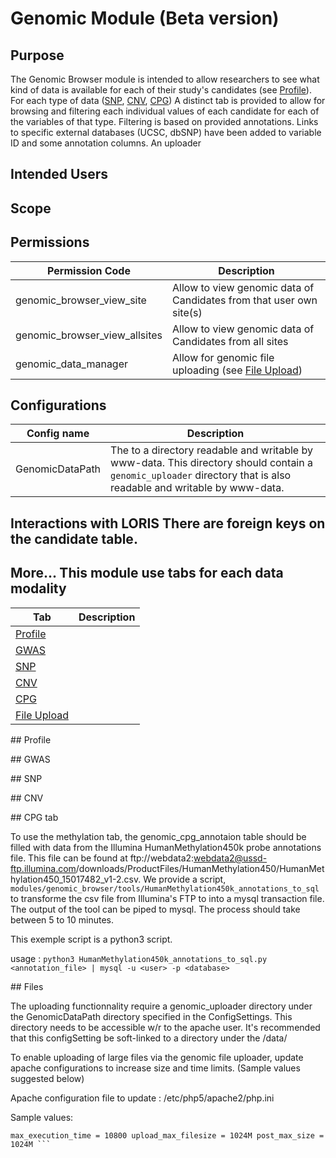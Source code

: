 # Genomic Module (Beta version)

## Purpose

The Genomic Browser module is intended to allow researchers to see what
kind of data is available for each of their study's candidates (see
[Profile](#profile_link)). For each type of data ([SNP](#snp_link),
[CNV](#cnv_link), [CPG](#cpg_link)) A distinct tab is provided to allow
for browsing and filtering each individual values of each candidate
for each of the variables of that type. Filtering is based on provided
annotations. Links to specific external databases (UCSC, dbSNP) have
been added to variable ID and some annotation columns. An uploader

## Intended Users


## Scope


## Permissions

Permission Code               	| Description
-------------------------------	| --------------------------------------------------
genomic_browser_view_site     	| Allow to view genomic data of Candidates from that user own site(s)
genomic_browser_view_allsites 	| Allow to view genomic data of Candidates from all sites 
genomic_data_manager 		| Allow for genomic file uploading (see [File Upload](#file_upload_link))

## Configurations

Config name 	| Description
---------------	| ------------------------------------------------------------------
GenomicDataPath | The to a directory readable and writable by www-data. This directory should contain a `genomic_uploader` directory that is also readable and writable by www-data.

## Interactions with LORIS There are foreign keys on the candidate table.


## More...  This module use tabs for each data modality

Tab | Description
--- | -----------
[Profile](#profile_link) |  
[GWAS](#gwas_link) |  
[SNP](#snp_link) |  
[CNV](#cnv_link) |  
[CPG](#cpg_link) |  
[File Upload](#file_upload_link) |  


<a name="profile_link"></a> ## Profile

<a name="gwas_link"></a> ## GWAS

<a name="snp_link"></a> ## SNP

<a name="cnv_link"></a> ## CNV

<a name="cpg_link"></a> ## CPG tab

To use the methylation tab, the genomic_cpg_annotaion
table should be filled with data from the Illumina
HumanMethylation450k probe annotations file. This file can be found at
ftp://webdata2:webdata2@ussd-ftp.illumina.com/downloads/ProductFiles/HumanMethylation450/HumanMethylation450_15017482_v1-2.csv.
We provide a script,
`modules/genomic_browser/tools/HumanMethylation450k_annotations_to_sql`
to transforme the csv file from Illumina's FTP to into a mysql transaction
file. The output of the tool can be piped to mysql. The process should
take between 5 to 10 minutes.

This exemple script is a python3 script.

usage : ``` python3 HumanMethylation450k_annotations_to_sql.py
<annotation_file> | mysql -u <user> -p <database> ```


<a name="file_upload_link"></a> ## Files

The uploading functionnality require a genomic_uploader directory under
the GenomicDataPath directory specified in the ConfigSettings. This
directory needs to be accessible w/r to the apache user. It's recommended
that this configSetting be soft-linked to a directory under the /data/

To enable uploading of large files via the genomic file uploader, update
apache configurations to increase size and time limits.  (Sample values
suggested below)

Apache configuration file to update : /etc/php5/apache2/php.ini

Sample values:

``` session.gc_maxlifetime = 10800 max_input_time = 10800
max_execution_time = 10800 upload_max_filesize = 1024M post_max_size =
1024M ```

